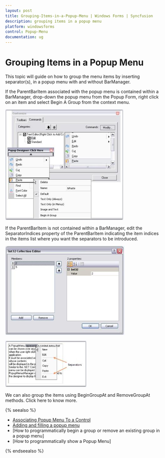 ```yaml
---
layout: post
title: Grouping-Items-in-a-Popup-Menu | Windows Forms | Syncfusion
description: grouping items in a popup menu
platform: windowsforms
control: Popup-Menu
documentation: ug
---
```


# Grouping Items in a Popup Menu

This topic will guide on how to group the menu items by inserting separator(s), in a popup menu with and without BarManager.

If the ParentBarItem associated with the popup menu is contained within a BarManager, drop-down the popup menu from the Popup Form, right click on an item and select Begin A Group from the context menu.

![](Grouping-Items-in-a-Popup-Menu_images/Grouping-Items-in-a-Popup-Menu_img1.jpeg)



If the ParentBarItem is not contained within a BarManager, edit the SeparatorIndices property of the ParentBarItem indicating the item indices in the items list where you want the separators to be introduced. 

![](Grouping-Items-in-a-Popup-Menu_images/Grouping-Items-in-a-Popup-Menu_img2.jpeg)



![](Grouping-Items-in-a-Popup-Menu_images/Grouping-Items-in-a-Popup-Menu_img3.jpeg)



We can also group the items using BeginGroupAt and RemoveGroupAt methods. Click here to know more.

{% seealso %}

* [Associating Popup Menu To a Control](http://help.syncfusion.com/windowsforms/popupmenu/associating-popup-menu-to-a-control)
* [Adding and filling a popup menu](http://help.syncfusion.com/windowsforms/popupmenu/adding-and-filling-a-popupmenu)
* [How to programmatically begin a group or remove an existing group in a popup menu]
* [How to programmatically show a Popup Menu]

{% endseealso %}